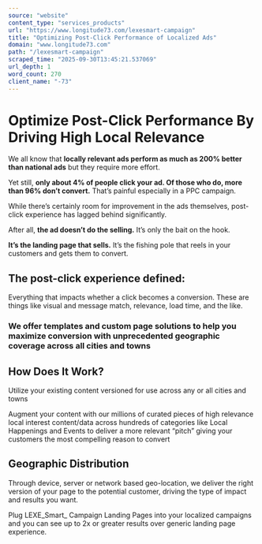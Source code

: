 ```yaml
---
source: "website"
content_type: "services_products"
url: "https://www.longitude73.com/lexesmart-campaign"
title: "Optimizing Post-Click Performance of Localized Ads"
domain: "www.longitude73.com"
path: "/lexesmart-campaign"
scraped_time: "2025-09-30T13:45:21.537069"
url_depth: 1
word_count: 270
client_name: "-73"
---
```


# Optimize Post-Click Performance By Driving High Local Relevance

We all know that **locally relevant ads perform as much as 200% better than national ads** but they require more effort.

Yet still, **only about 4% of people click your ad. Of those who do, more than 96% don’t convert.** That’s painful especially in a PPC campaign.

While there’s certainly room for improvement in the ads themselves, post-click experience has lagged behind significantly.

After all, **the ad doesn’t do the selling.** It’s only the bait on the hook.

**It’s the landing page that sells.** It’s the fishing pole that reels in your customers and gets them to convert.

## The post-click experience defined:

Everything that impacts whether a click becomes a conversion. These are things like visual and message match, relevance, load time, and the like.

### We offer templates and custom page solutions to help you maximize conversion with unprecedented geographic coverage across all cities and towns

## How Does It Work?

Utilize your existing content versioned for use across any or all cities and towns

Augment your content with our millions of curated pieces of high relevance local interest content/data across hundreds of categories like Local Happenings and Events to deliver a more relevant “pitch” giving your customers the most compelling reason to convert

## Geographic Distribution

Through device, server or network based geo-location, we deliver the right version of your page to the potential customer, driving the type of impact and results you want.

Plug LEXE_Smart_ Campaign Landing Pages into your localized campaigns and you can see up to 2x or greater results over generic landing page experience.